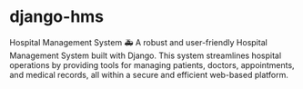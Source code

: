# django-hms
Hospital Management System 🚑 A robust and user-friendly Hospital Management System built with Django. This system streamlines hospital operations by providing tools for managing patients, doctors, appointments, and medical records, all within a secure and efficient web-based platform.

